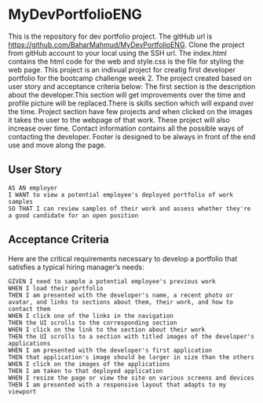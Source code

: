 # MyDevPortfolioENG
This is the repository for dev portfolio project. The gitHub url is https://github.com/BaharMahmud/MyDevPortfolioENG. 
Clone the project from gitHub account to your local using the SSH url. The index.html contains the html code for the web and style.css is the file for styling the web page.
This project is an indivual project for creatig first developer portfolio for the bootcamp challenge week 2. The project created based on user story and acceptance criteria below:
The first section is the description about the developer.This section will get improvements over the time and profile picture will be replaced.There is skills section which will expand over the time.
Project section have few projects and when clicked on the images it takes the user to the webpage of that work. These project will also increase over time. Contact information contains all the possible ways of contacting the developer.
Footer is designed to be always in front of the end use and move along the page.

## User Story

```
AS AN employer
I WANT to view a potential employee's deployed portfolio of work samples
SO THAT I can review samples of their work and assess whether they're a good candidate for an open position
```


## Acceptance Criteria

Here are the critical requirements necessary to develop a portfolio that satisfies a typical hiring manager’s needs:

```
GIVEN I need to sample a potential employee's previous work
WHEN I load their portfolio
THEN I am presented with the developer's name, a recent photo or avatar, and links to sections about them, their work, and how to contact them
WHEN I click one of the links in the navigation
THEN the UI scrolls to the corresponding section
WHEN I click on the link to the section about their work
THEN the UI scrolls to a section with titled images of the developer's applications
WHEN I am presented with the developer's first application
THEN that application's image should be larger in size than the others
WHEN I click on the images of the applications
THEN I am taken to that deployed application
WHEN I resize the page or view the site on various screens and devices
THEN I am presented with a responsive layout that adapts to my viewport
```
